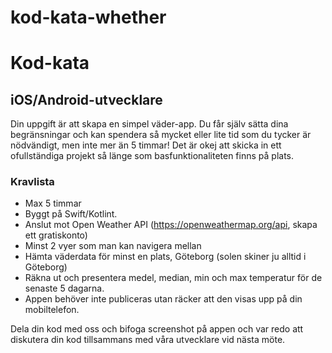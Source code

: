 # kod-kata-whether

# Kod-kata
## iOS/Android-utvecklare

Din uppgift är att skapa en simpel väder-app. Du får själv sätta dina begränsningar och kan spendera så mycket eller lite tid som du tycker är nödvändigt, men inte mer än 5 timmar! Det är okej att skicka in ett ofullständiga projekt så länge som basfunktionaliteten finns på plats.

### Kravlista
- Max 5 timmar
- Byggt på Swift/Kotlint.
- Anslut mot Open Weather API (https://openweathermap.org/api, skapa ett gratiskonto)
- Minst 2 vyer som man kan navigera mellan
- Hämta väderdata för minst en plats, Göteborg (solen skiner ju alltid i Göteborg)
- Räkna ut och presentera medel, median, min och max temperatur för de senaste 5 dagarna.
- Appen behöver inte publiceras utan räcker att den visas upp på din mobiltelefon.

Dela din kod med oss och bifoga screenshot på appen och var redo att diskutera din kod tillsammans med våra utvecklare vid nästa möte.
